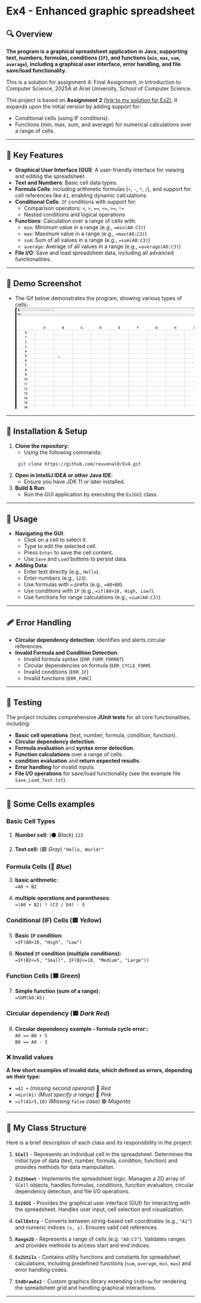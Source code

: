 # Ex4 - Enhanced graphic spreadsheet
## 🔍 Overview
**The program is a graphical spreadsheet application in Java, supporting text, numbers, formulas, conditions (`IF`), and functions (`min`, `max`, `sum`, `average`), including a graphical user interface, error handling, and file save/load functionality.**

This is a solution for assignment 4: Final Assignment, in Introduction to Computer Science, 2025A at Ariel University, School of Computer Science.

This project is based on **Assignment 2** [(link to my solution for Ex2)](https://github.com/reuvenal0/Ex2.git), It expands upon the initial version by adding support for:
 - Conditional cells (using IF conditions).
 - Functions (min, max, sum, and average) for numerical calculations over a range of cells.
---


## 🔑 Key Features
- **Graphical User Interface (GUI)**: A user-friendly interface for viewing and editing the spreadsheet.
- **Text and Numbers**: Basic cell data types.
- **Formula Cells**: including arithmetic formulas (`+`, `-`, `*`, `/`), and support for cell references like `A1`, enabling dynamic calculations.
- **Conditional Cells**: `IF` conditions with support for:
    - Comparison operators: `<`, `>`, `==`, `<=`, `>=`, `!=`
    - Nested conditions and logical operations
- **Functions**: Calculation over a range of cells with:
    - `min`: Minimum value in a range (e.g., `=min(A0:C3)`)
    - `max`: Maximum value in a range (e.g., `=max(A0:C3)`)
    - `sum`: Sum of all values in a range (e.g., `=sum(A0:C3)`)
    - `average`: Average of all values in a range (e.g., `=average(A0:C3)`)
- **File I/O**: Save and load spreadsheet data, including all advanced functionalities.
---

## 📸 Demo Screenshot
- The Gif below demonstrates the program, showing various types of cells:
  ![](https://github.com/reuvenal0/Ex4/blob/master/Demo.gif)
---

## 🔧 Installation & Setup
1. **Clone the repository:**
   - Using the following commands: 
   ```sh
    git clone https://github.com/reuvenal0/Ex4.git
    ```
2. **Open in IntelliJ IDEA or other Java IDE**:
    - Ensure you have JDK 11 or later installed.
3. **Build & Run**:
   - Run the GUI application by executing the `Ex2GUI` class.
---

## 🚀 Usage
- **Navigating the GUI**:
    - Click on a cell to select it.
    - Type to edit the selected cell.
    - Press `Enter` to save the cell content.
    - Use `Save` and `Load` buttons to persist data.
- **Adding Data**:
    - Enter text directly (e.g., `Hello`).
    - Enter numbers (e.g., `123`).
    - Use formulas with `=` prefix (e.g., `=A0+B0`).
    - Use conditions with `IF` (e.g., `=if(A0>10, High, Low)`).
    - Use functions for range calculations (e.g., `=sum(A0:C3)`).
---

## 🩹 Error Handling
- **Circular dependency detection**: Identifies and alerts circular references.
- **Invalid Formula and Condition Detection**:
    - Invalid formula syntax (`ERR_FORM_FORMAT`)
    - Circular dependencies on formula (`ERR_CYCLE_FORM`)
    - Invalid conditions (`ERR_IF`)
    - Invalid functions (`ERR_FUNC`)
---

## 🧪 Testing
The project includes comprehensive **JUnit tests** for all core functionalities, including:
- **Basic cell operations** (text, number, formula, condition, function).
- **Circular dependency detection**.
- **Formula evaluation** and **syntax error detection**.
- **Function calculations** over a range of cells.
- **condition evaluation** and **return expected results**.
- **Error handling** for invalid inputs.
- **File I/O operations** for save/load functionality (see the example file `Save_Load_Test.txt`).
---

## 📌 Some Cells examples
### **Basic Cell Types**

1. **Number cell:** (⚫ *Black*) 
   ```123```

2. **Text cell:**  (🟪 *Gray*)
   ```"Hello, World!"```
### **Formula Cells** (🔵 *Blue*)

3. **basic arithmetic:**  
   ```=A0 + B2```

4. **multiple operations and parentheses:**  
   ```=(A0 + B2) * (C3 / D4) - 5```

### **Conditional (IF) Cells** (🟨 *Yellow*)

5. **Basic `IF` condition:**  
   ```=IF(A0>10, "High", "Low")```

6. **Nested `IF` condition (multiple conditions):**  
   ```=IF(B2<=5, "Small", IF(B2<=10, "Medium", "Large"))```

### **Function Cells** (🟩 *Green*)
7. **Simple function (sum of a range):**  
   ```=SUM(A0:A5)```

### **Circular dependency** (🟥 *Dark Red*)
8. **Circular dependency example - formula cycle error::**  
    ```A0 == B0 + 5```  
    ```B0 == A0 - 3```

### **❌ Invalid values**
**A few short examples of invalid data, which defined as errors, depending on their type:**
-  `=A1 +` *(missing second operand)* 🔴 *Red*
-  `=min(A1)` *(Must specify a range)* 💖 *Pink*
- `=if(A1>5,10)` *(Missing `false` case)* 🟣 *Magenta*
---

## 🧩 My Class Structure
Here is a brief description of each class and its responsibility in the project:

1. **`SCell`** - Represents an individual cell in the spreadsheet. Determines the initial type of data (text, number, formula, condition, function) and provides methods for data manipulation.

2. **`Ex2Sheet`** - Implements the spreadsheet logic. Manages a 2D array of `SCell` objects, handles formulas, conditions, function evaluation, circular dependency detection, and file I/O operations.

3. **`Ex2GUI`** - Provides the graphical user interface (GUI) for interacting with the spreadsheet. Handles user input, cell selection and visualization.

4. **`CellEntry`** - Converts between string-based cell coordinates (e.g., `"A1"`) and numeric indices `(x, y)`. Ensures valid cell references.

5. **`Range2D`** - Represents a range of cells (e.g. `"A0:C3"`). Validates ranges and provides methods to access start and end indices.

6. **`Ex2Utils`** - Contains utility functions and constants for spreadsheet calculations, including predefined functions (`sum`, `average`, `min`, `max`) and error handling codes.

7. **`StdDrawEx2`** - Custom graphics library extending `StdDraw` for rendering the spreadsheet grid and handling graphical interactions.
---


